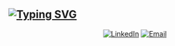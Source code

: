 <a href="https://git.io/typing-svg"><img src="https://readme-typing-svg.demolab.com?font=Fira+Code&pause=1000&color=05BD00&center=true&vCenter=true&width=500&height=60&lines=Hey+there%2C+Im+Kyriakos;Data+Scientist;%26+Machine+Learning+enthusiast;Welcome+to+my+profile+%F0%9F%98%8E+" alt="Typing SVG" /></a>
---
<p align="center">
<a href="https://www.linkedin.com/in/kpsa/"><img alt="LinkedIn" src="https://img.shields.io/badge/LinkedIn-Psallidas%20Kyriakos-blue?style=for-the-badge&logo=linkedin"></a>
<a href="mailto:kyriakos.psallidas@gmail.com"><img alt="Email" src="https://img.shields.io/badge/Email-Psallidas%20Kyriakos-blue?style=for-the-badge&logo=gmail"></a>
</p>
